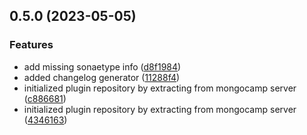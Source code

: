 ## 0.5.0 (2023-05-05)


### Features

* add missing sonaetype info ([d8f1984](https://github.com/MongoCamp/mongocamp-requestlogging-plugin/commit/d8f1984c34dd8ad8ce1003ecccd1fbedc50efca2))
* added changelog generator ([11288f4](https://github.com/MongoCamp/mongocamp-requestlogging-plugin/commit/11288f4c535ff6fb5d2668c1f8bb3dbcd719ad94))
* initialized plugin repository by extracting from mongocamp server ([c886681](https://github.com/MongoCamp/mongocamp-requestlogging-plugin/commit/c886681ddb0524241bad8172ef9e11398d799dbf))
* initialized plugin repository by extracting from mongocamp server ([4346163](https://github.com/MongoCamp/mongocamp-requestlogging-plugin/commit/4346163b472fb938e2885f06d5d512c371cd1abf))

